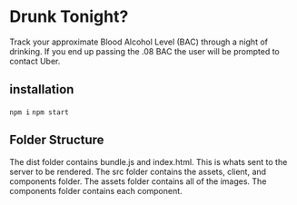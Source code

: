 # Drunk Tonight?

Track your approximate Blood Alcohol Level (BAC) through a night of drinking. If you end up passing the .08 BAC the user will be prompted to contact Uber.

## installation

`npm i`
`npm start`

## Folder Structure
The dist folder contains bundle.js and index.html. This is whats sent to the server to be rendered.
The src folder contains the assets, client, and components folder.
The assets folder contains all of the images.
The components folder contains each component.